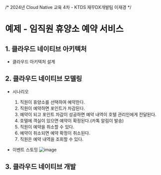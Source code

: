 /*
2024년 Cloud Native 교육 4차 - KTDS 재무DX개발팀 이재경
*/

# 예제 - 임직원 휴양소 예약 서비스

## 1. 클라우드 네이티브 아키텍처
* 클라우드 아키텍처 설계




## 2. 클라우드 네이티브 모델링
* 시나리오
  1) 직원이 휴양소를 선택하여 예약한다.
  2) 직원이 예약하면 포인트가 차감된다.
  3) 예약이 되고 포인트 차감이 성공하면 예약 내역이 호텔 관리인에게 전달된다.
  4) 호텔에 객실이 있으면 예약이 확정된다.(카톡 알림이 발송)
  5) 직원이 예약을 취소할 수 있다.
  6) 예약이 취소되면 예약 확정이 취소된다.
  7) 직원은 예약 내역을 조회할 수 있다.

   
* 이벤트 스토밍
![image](https://github.com/user-attachments/assets/6cbede3f-50ff-4d0b-b6db-66122b3d5934)




## 3. 클라우드 네이티브 개발
